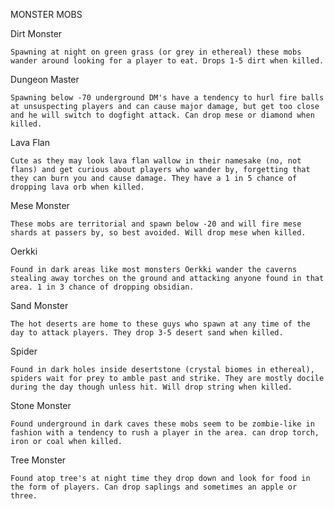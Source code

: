 
MONSTER MOBS

Dirt Monster

    Spawning at night on green grass (or grey in ethereal) these mobs wander around looking for a player to eat. Drops 1-5 dirt when killed.

Dungeon Master

    Spawning below -70 underground DM's have a tendency to hurl fire balls at unsuspecting players and can cause major damage, but get too close and he will switch to dogfight attack. Can drop mese or diamond when killed.

Lava Flan

    Cute as they may look lava flan wallow in their namesake (no, not flans) and get curious about players who wander by, forgetting that they can burn you and cause damage. They have a 1 in 5 chance of dropping lava orb when killed.

Mese Monster

    These mobs are territorial and spawn below -20 and will fire mese shards at passers by, so best avoided. Will drop mese when killed.

Oerkki

    Found in dark areas like most monsters Oerkki wander the caverns stealing away torches on the ground and attacking anyone found in that area. 1 in 3 chance of dropping obsidian.

Sand Monster

    The hot deserts are home to these guys who spawn at any time of the day to attack players. They drop 3-5 desert sand when killed.

Spider

    Found in dark holes inside desertstone (crystal biomes in ethereal), spiders wait for prey to amble past and strike. They are mostly docile during the day though unless hit. Will drop string when killed.

Stone Monster

    Found underground in dark caves these mobs seem to be zombie-like in fashion with a tendency to rush a player in the area. can drop torch, iron or coal when killed.

Tree Monster

    Found atop tree's at night time they drop down and look for food in the form of players. Can drop saplings and sometimes an apple or three.
